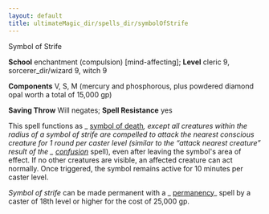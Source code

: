 ```yaml
---
layout: default
title: ultimateMagic_dir/spells_dir/symbolOfStrife
---
```

Symbol of Strife

**School** enchantment (compulsion) [mind-affecting]; **Level** cleric 9, sorcerer_dir/wizard 9, witch 9

**Components** V, S, M (mercury and phosphorous, plus powdered diamond opal worth a total of 15,000 gp)

**Saving Throw** Will negates; **Spell Resistance** yes

This spell functions as _ [symbol of death](../spells_dir/symbolOfDeath#_symbol-of-death)_, except all creatures within the radius of a _symbol of strife_ are compelled to attack the nearest conscious creature for 1 round per caster level (similar to the “attack nearest creature” result of the _ [confusion](../spells_dir/confusion#_confusion)_ spell), even after leaving the symbol's area of effect. If no other creatures are visible, an affected creature can act normally. Once triggered, the symbol remains active for 10 minutes per caster level.

_Symbol of strife_ can be made permanent with a _ [permanency](../spells_dir/permanency#_permanency)_ spell by a caster of 18th level or higher for the cost of 25,000 gp.

